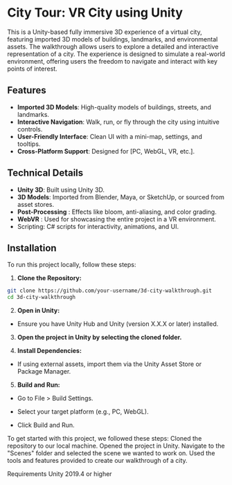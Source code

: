 
# City Tour: VR City using Unity

This is a Unity-based fully immersive 3D experience of a virtual city, featuring imported 3D models of buildings, landmarks, and environmental assets. The walkthrough allows users to explore a detailed and interactive representation of a city. The experience is designed to simulate a real-world environment, offering users the freedom to navigate and interact with key points of interest.

## Features
- **Imported 3D Models**: High-quality models of buildings, streets, and landmarks.
- **Interactive Navigation**: Walk, run, or fly through the city using intuitive controls.
- **User-Friendly Interface**: Clean UI with a mini-map, settings, and tooltips.
- **Cross-Platform Support**: Designed for [PC, WebGL, VR, etc.].

## Technical Details
- **Unity 3D**: Built using Unity 3D.
- **3D Models**: Imported from Blender, Maya, or SketchUp, or sourced from asset stores.
- **Post-Processing** : Effects like bloom, anti-aliasing, and color grading.
- **WebVR** : Used for showcasing the entire project in a VR environment.
- Scripting: C# scripts for interactivity, animations, and UI.

## Installation
To run this project locally, follow these steps:

1. **Clone the Repository:**

```bash
git clone https://github.com/your-username/3d-city-walkthrough.git
cd 3d-city-walkthrough
```

2. **Open in Unity:**
 - Ensure you have Unity Hub and Unity (version X.X.X or later) installed.

3. **Open the project in Unity by selecting the cloned folder.**

4. **Install Dependencies:**

- If using external assets, import them via the Unity Asset Store or Package Manager.

5. **Build and Run:**

- Go to File > Build Settings.

- Select your target platform (e.g., PC, WebGL).

- Click Build and Run.

To get started with this project, we followed these steps:
Cloned the repository to our local machine.
Opened the project in Unity.
Navigate to the "Scenes" folder and selected the scene we wanted to work on.
Used the tools and features provided to create our walkthrough of a city.

Requirements
Unity 2019.4 or higher
